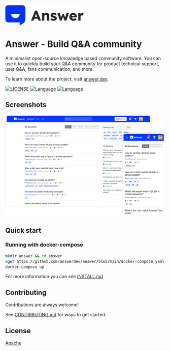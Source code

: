 <a href="https://answer.dev">
    <img alt="logo" src="docs/img/answer-logo-flat.svg" height="63px">
</a>

# Answer - Build Q&A community

A minimalist open-source knowledge based community software. You can use it to quickly build your Q&A community for product technical support, user Q&A, fans communication, and more.

To learn more about the project, visit [answer.dev](https://answer.dev).

[![LICENSE](https://img.shields.io/badge/License-Apache-green)](https://github.com/answerdev/answer/blob/main/LICENSE)
[![Language](https://img.shields.io/badge/Language-Go-blue.svg)](https://golang.org/)
[![Language](https://img.shields.io/badge/Language-React-blue.svg)](https://reactjs.org/)

## Screenshots

![screenshot](docs/img/screenshot.png)

## Quick start

### Running with docker-compose

```bash
mkdir answer && cd answer
wget https://github.com/answerdev/answer/blob/main/docker-compose.yaml
docker-compose up
```

For more information you can see [INSTALL.md](./INSTALL.md)

## Contributing

Contributions are always welcome!

See [CONTRIBUTING.md](CONTRIBUTING.md) for ways to get started.

## License

[Apache](https://github.com/answerdev/answer/blob/main/LICENSE)
